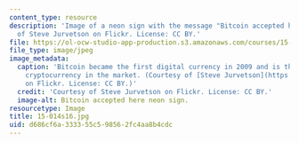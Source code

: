 ```yaml
---
content_type: resource
description: 'Image of a neon sign with the message "Bitcoin accepted here" Courtesy
  of Steve Jurvetson on Flickr. License: CC BY.'
file: https://ol-ocw-studio-app-production.s3.amazonaws.com/courses/15-014-applied-macro-and-international-economics-ii-spring-2016/d686cf6a333355c598562fc4aa8b4cdc_15-014s16.jpg
file_type: image/jpeg
image_metadata:
  caption: 'Bitcoin became the first digital currency in 2009 and is the leading decentralized
    cryptocurrency in the market. (Courtesy of [Steve Jurvetson](https://www.flickr.com/photos/jurvetson/13543526165)
    on Flickr. License: CC BY.)'
  credit: 'Courtesy of Steve Jurvetson on Flickr. License: CC BY.'
  image-alt: Bitcoin accepted here neon sign.
resourcetype: Image
title: 15-014s16.jpg
uid: d686cf6a-3333-55c5-9856-2fc4aa8b4cdc
---
```

